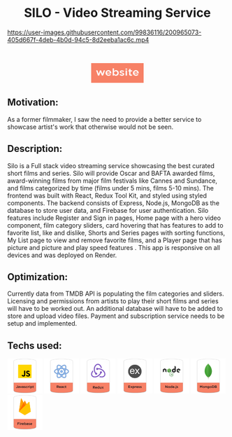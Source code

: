<h1 align="center">SILO - Video Streaming Service </h1>

https://user-images.githubusercontent.com/99836116/200965073-405d667f-4deb-4b0d-94c5-8d2eeba1ac6c.mp4

<br>
<p align="center"><a href="https://silo-7i90.onrender.com" target="_blank" rel="noreferrer"><img src="https://github.com/GregTorrillo/GregTorrillo/blob/main/assets/github-website-button.png" alt="Website" width="120px" height="45px"></a></p>

## Motivation: 
As a former filmmaker, I saw the need to provide a better service to showcase artist's work that otherwise would not be seen. 
	
## Description:
Silo is a Full stack video streaming service showcasing the best curated short films and series.  Silo will provide Oscar and BAFTA awarded films, award-winning films from major film festivals like Cannes and Sundance, and films categorized by time (films under 5 mins, films 5-10 mins).  The frontend was built with React, Redux Tool Kit, and styled using styled components. The backend consists of Express, Node.js, MongoDB as the database to store user data, and Firebase for user authentication.  Silo features include Register and Sign in pages, Home page with a hero video component, film category sliders, card hovering that has features to add to favorite list, like and dislike, Shorts and Series pages with sorting functions, My List page to view and remove favorite films, and a Player page that has picture and picture and play speed features .  This app is responsive on all devices and was deployed on Render.

## Optimization:
Currently data from TMDB API is populating the film categories and sliders.  Licensing and permissions from artists to play their short films and series will have to be worked out.  An additional database will have to be added to store and upload video files.  Payment and subscription service needs to be setup and implemented.


## Techs used:
<p align="left">
<img src="https://github.com/GregTorrillo/GregTorrillo/blob/main/assets/github-JS.png" alt="javascript" width="80" height="80"/> 
<img src="https://github.com/GregTorrillo/GregTorrillo/blob/main/assets/github-react.png" alt="react" width="80" height="80"/> 
<img src="https://github.com/GregTorrillo/GregTorrillo/blob/main/assets/github-redux.png" alt="redux" width="80" height="80"/> 
<img src="https://github.com/GregTorrillo/GregTorrillo/blob/main/assets/github-express.png" alt="express" width="80" height="80"/> 
<img src="https://github.com/GregTorrillo/GregTorrillo/blob/main/assets/github-nodejs.png" alt="nodejs" width="80" height="80"/>
<img src="https://github.com/GregTorrillo/GregTorrillo/blob/main/assets/github-mongodb.png" alt="mongodb" width="80" height="80"/>
<img src="https://github.com/GregTorrillo/GregTorrillo/blob/main/assets/github-firebase.png" alt="firebase" width="80" height="80"/>
</p>
